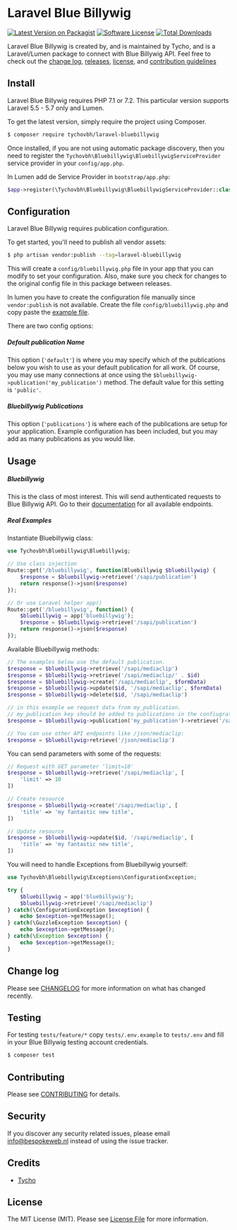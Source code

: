 # Laravel Blue Billywig

[![Latest Version on Packagist][ico-version]][link-packagist]
[![Software License][ico-license]](LICENSE.md)
[![Total Downloads][ico-downloads]][link-downloads]


Laravel Blue Billywig is created by, and is maintained by Tycho, and is a Laravel/Lumen package to connect with Blue Billywig API. Feel free to check out the [change log](CHANGELOG.md), [releases](https://github.com/tychovbh/laravel-bluebillywig/releases), [license](LICENSE.md), and [contribution guidelines](CONTRIBUTING.md)

## Install

Laravel Blue Billywig requires PHP 7.1 or 7.2. This particular version supports Laravel 5.5 - 5.7 only and Lumen.

To get the latest version, simply require the project using Composer.

``` bash
$ composer require tychovbh/laravel-bluebillywig
```

Once installed, if you are not using automatic package discovery, then you need to register the `Tychovbh\Bluebillywig\BluebillywigServiceProvider` service provider in your `config/app.php`.

In Lumen add de Service Provider in `bootstrap/app.php`:
```php
$app->register(\Tychovbh\Bluebillywig\BluebillywigServiceProvider::class);
```

## Configuration

Laravel Blue Billywig requires publication configuration.

To get started, you'll need to publish all vendor assets:

``` bash
$ php artisan vendor:publish --tag=laravel-bluebillywig
```

This will create a `config/bluebillywig.php` file in your app that you can modify to set your configuration. Also, make sure you check for changes to the original config file in this package between releases.

In lumen you have to create the configuration file manually since `vendor:publish` is not available. Create the file `config/bluebillywig.php` and copy paste the [example file](https://github.com/tychovbh/laravel-bluebillywig/blob/master/config/bluebillywig.php).

There are two config options:

##### Default publication Name

This option (`'default'`) is where you may specify which of the publications below you wish to use as your default publication for all work. Of course, you may use many connections at once using the `$bluebillywig->publication('my_publication')` method. The default value for this setting is `'public'`.

##### Bluebillywig Publications

This option (`'publications'`) is where each of the publications are setup for your application. Example configuration has been included, but you may add as many publications as you would like.

## Usage

##### Bluebillywig
This is the class of most interest. This will send authenticated requests to Blue Billywig API. Go to their [documentation](https://support.bluebillywig.com/) for all available endpoints.
 
##### Real Examples
Instantiate Bluebillywig class:
``` php
use Tychovbh\Bluebillywig\Bluebillywig;

// Use class injection
Route::get('/bluebillywig', function(Bluebillywig $bluebillywig) {
    $response = $bluebillywig->retrieve('/sapi/publication')
    return response()->json($response)
});

// Or use Laravel helper app()
Route::get('/bluebillywig', function() {
    $bluebillywig = app('bluebillywig');
    $response = $bluebillywig->retrieve('/sapi/publication')
    return response()->json($response)
});
```

Available Bluebillywig methods:
``` php
// The examples below use the default publication. 
$response = $bluebillywig->retrieve('/sapi/mediaclip')
$response = $bluebillywig->retrieve('/sapi/mediaclip/' . $id)
$response = $bluebillywig->create('/sapi/mediaclip', $formData)
$response = $bluebillywig->update($id, '/sapi/mediaclip', $formData)
$response = $bluebillywig->delete($id, '/sapi/mediaclip')

// in this example we request data from my_publication. 
// my_publication key should be added to publications in the confiugration file. 
$response = $bluebillywig->publication('my_publication')->retrieve('/sapi/playlist')

// You can use other API endpoints like /json/mediaclip:
$response = $bluebillywig>retrieve('/json/mediaclip')
```

You can send parameters with some of the requests:
```php
// Request with GET parameter 'limit=10'
$response = $bluebillywig->retrieve('/sapi/mediaclip', [
    'limit' => 10
])

// Create resource
$response = $bluebillywig->create('/sapi/mediaclip', [
    'title' => 'my fantastic new title',
])

// Update resource
$response = $bluebillywig->update($id, '/sapi/mediaclip', [
    'title' => 'my fantastic new title',
])
```  

You will need to handle Exceptions from Bluebillywig yourself:
``` php
use Tychovbh\Bluebillywig\Exceptions\ConfigurationException;

try {
    $bluebillywig = app('bluebillywig');
    $bluebillywig->retrieve('/sapi/mediaclip')
} catch(\ConfigurationException $exception) {
    echo $exception->getMessage();
} catch(\GuzzleException $exception) {
    echo $exception->getMessage();
} catch(\Exception $exception) {
    echo $exception->getMessage();
}
```

## Change log

Please see [CHANGELOG](CHANGELOG.md) for more information on what has changed recently.

## Testing
For testing `tests/feature/*` copy `tests/.env.example` to `tests/.env` and fill in your Blue Billywig testing account credentials.

``` bash
$ composer test
```

## Contributing

Please see [CONTRIBUTING](CONTRIBUTING.md) for details.

## Security

If you discover any security related issues, please email info@bespokeweb.nl instead of using the issue tracker.

## Credits

- [Tycho][link-author]

## License

The MIT License (MIT). Please see [License File](LICENSE.md) for more information.

[ico-version]: https://img.shields.io/packagist/v/tychovbh/laravel-bluebillywig.svg?style=flat-square
[ico-license]: https://img.shields.io/badge/license-MIT-brightgreen.svg?style=flat-square
[ico-travis]: https://img.shields.io/travis/tychovbh/laravel-bluebillywig/master.svg?style=flat-square
[ico-scrutinizer]: https://img.shields.io/scrutinizer/coverage/g/tychovbh/laravel-bluebillywig.svg?style=flat-square
[ico-code-quality]: https://img.shields.io/scrutinizer/g/tychovbh/laravel-bluebillywig.svg?style=flat-square
[ico-downloads]: https://img.shields.io/packagist/dt/tychovbh/laravel-bluebillywig.svg?style=flat-square

[link-packagist]: https://packagist.org/packages/tychovbh/laravel-bluebillywig
[link-travis]: https://travis-ci.org/tychovbh/laravel-bluebillywig
[link-scrutinizer]: https://scrutinizer-ci.com/g/tychovbh/laravel-bluebillywig/code-structure
[link-code-quality]: https://scrutinizer-ci.com/g/tychovbh/laravel-bluebillywig
[link-downloads]: https://packagist.org/packages/tychovbh/laravel-bluebillywig
[link-author]: https://github.com/tychovbh
[link-contributors]: ../../contributors
